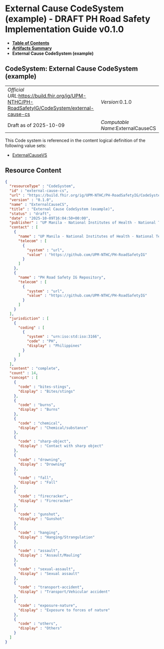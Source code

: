 # External Cause CodeSystem (example) - DRAFT PH Road Safety Implementation Guide v0.1.0

* [**Table of Contents**](toc.md)
* [**Artifacts Summary**](artifacts.md)
* **External Cause CodeSystem (example)**

## CodeSystem: External Cause CodeSystem (example) 

| | |
| :--- | :--- |
| *Official URL*:https://build.fhir.org/ig/UPM-NTHC/PH-RoadSafetyIG/CodeSystem/external-cause-cs | *Version*:0.1.0 |
| Draft as of 2025-10-09 | *Computable Name*:ExternalCauseCS |

 This Code system is referenced in the content logical definition of the following value sets: 

* [ExternalCauseVS](ValueSet-external-cause-vs.md)



## Resource Content

```json
{
  "resourceType" : "CodeSystem",
  "id" : "external-cause-cs",
  "url" : "https://build.fhir.org/ig/UPM-NTHC/PH-RoadSafetyIG/CodeSystem/external-cause-cs",
  "version" : "0.1.0",
  "name" : "ExternalCauseCS",
  "title" : "External Cause CodeSystem (example)",
  "status" : "draft",
  "date" : "2025-10-09T16:04:50+00:00",
  "publisher" : "UP Manila - National Institutes of Health - National Telehealth Center",
  "contact" : [
    {
      "name" : "UP Manila - National Institutes of Health - National Telehealth Center",
      "telecom" : [
        {
          "system" : "url",
          "value" : "https://github.com/UPM-NTHC/PH-RoadSafetyIG"
        }
      ]
    },
    {
      "name" : "PH Road Safety IG Repository",
      "telecom" : [
        {
          "system" : "url",
          "value" : "https://github.com/UPM-NTHC/PH-RoadSafetyIG"
        }
      ]
    }
  ],
  "jurisdiction" : [
    {
      "coding" : [
        {
          "system" : "urn:iso:std:iso:3166",
          "code" : "PH",
          "display" : "Philippines"
        }
      ]
    }
  ],
  "content" : "complete",
  "count" : 14,
  "concept" : [
    {
      "code" : "bites-stings",
      "display" : "Bites/stings"
    },
    {
      "code" : "burns",
      "display" : "Burns"
    },
    {
      "code" : "chemical",
      "display" : "Chemical/substance"
    },
    {
      "code" : "sharp-object",
      "display" : "Contact with sharp object"
    },
    {
      "code" : "drowning",
      "display" : "Drowning"
    },
    {
      "code" : "fall",
      "display" : "Fall"
    },
    {
      "code" : "firecracker",
      "display" : "Firecracker"
    },
    {
      "code" : "gunshot",
      "display" : "Gunshot"
    },
    {
      "code" : "hanging",
      "display" : "Hanging/Strangulation"
    },
    {
      "code" : "assault",
      "display" : "Assault/Mauling"
    },
    {
      "code" : "sexual-assault",
      "display" : "Sexual assault"
    },
    {
      "code" : "transport-accident",
      "display" : "Transport/Vehicular accident"
    },
    {
      "code" : "exposure-nature",
      "display" : "Exposure to forces of nature"
    },
    {
      "code" : "others",
      "display" : "Others"
    }
  ]
}

```
